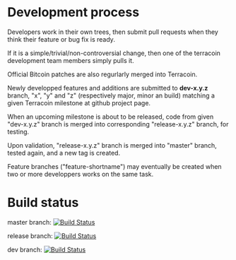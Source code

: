 
# Development process #

Developers work in their own trees, then submit pull requests when
they think their feature or bug fix is ready.

If it is a simple/trivial/non-controversial change, then one of the
terracoin development team members simply pulls it.

Official Bitcoin patches are also regurlarly merged into Terracoin.

Newly developped features and additions are submitted to **dev-x.y.z** branch,
"x", "y" and "z" (respectively major, minor an build) matching a given Terracoin
milestone at github project page.

When an upcoming milestone is about to be released, code from given "dev-x.y.z"
branch is merged into corresponding "release-x.y.z" branch, for testing.

Upon validation, "release-x.y.z" branch is merged into "master" branch,
tested again, and a new tag is created.

Feature branches ("feature-shortname") may eventually be created when two
or more developpers works on the same task.


# Build status #

master branch: [![Build Status](http://ci.terracoin.org/job/terracoin-master/badge/icon)](http://ci.terracoin.org/job/terracoin-master/)

release branch: [![Build Status](http://ci.terracoin.org/job/terracoin-release/badge/icon)](http://ci.terracoin.org/job/terracoin-release/)

dev branch: [![Build Status](http://ci.terracoin.org/job/terracoin-dev/badge/icon)](http://ci.terracoin.org/job/terracoin-dev/)


